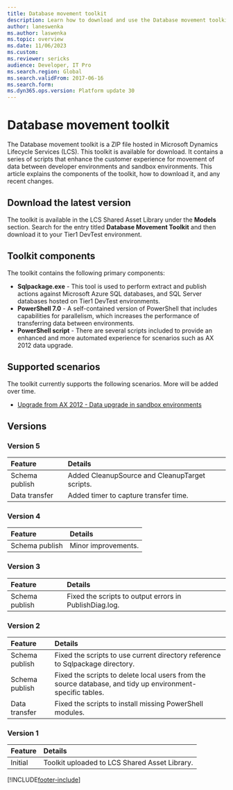```yaml
---
title: Database movement toolkit
description: Learn how to download and use the Database movement toolkit, includinig an outline of toolkit components and supported scenarios. 
author: laneswenka
ms.author: laswenka
ms.topic: overview
ms.date: 11/06/2023
ms.custom: 
ms.reviewer: sericks
audience: Developer, IT Pro
ms.search.region: Global
ms.search.validFrom: 2017-06-16
ms.search.form: 
ms.dyn365.ops.version: Platform update 30
---
```


# Database movement toolkit

The Database movement toolkit is a ZIP file hosted in Microsoft Dynamics Lifecycle Services (LCS). This toolkit is available for download. It contains a series of scripts that enhance the customer experience for movement of data between developer environments and sandbox environments. This article explains the components of the toolkit, how to download it, and any recent changes.

## Download the latest version

The toolkit is available in the LCS Shared Asset Library under the **Models** section.  Search for the entry titled **Database Movement Toolkit** and then download it to your Tier1 DevTest environment.  

## Toolkit components

The toolkit contains the following primary components:

- **Sqlpackage.exe** - This tool is used to perform extract and publish actions against Microsoft Azure SQL databases, and SQL Server databases hosted on Tier1 DevTest environments.  
- **PowerShell 7.0** - A self-contained version of PowerShell that includes capabilities for parallelism, which increases the performance of transferring data between environments.  
- **PowerShell script** - There are several scripts included to provide an enhanced and more automated experience for scenarios such as AX 2012 data upgrade.

## Supported scenarios

The toolkit currently supports the following scenarios. More will be added over time.  

* [Upgrade from AX 2012 - Data upgrade in sandbox environments](../migration-upgrade/data-upgrade-self-service.md)

## Versions

### Version 5
| Feature | Details |
| :------ | :------ |
| Schema publish | Added CleanupSource and CleanupTarget scripts.|
| Data transfer | Added timer to capture transfer time.|

### Version 4
| Feature | Details |
| :------ | :------ |
| Schema publish | Minor improvements.|

### Version 3
| Feature | Details |
| :------ | :------ |
| Schema publish | Fixed the scripts to output errors in PublishDiag.log.|

### Version 2
| Feature | Details |
| :------ | :------ |
| Schema publish | Fixed the scripts to use current directory reference to Sqlpackage directory.|
| Schema publish | Fixed the scripts to delete local users from the source database, and tidy up environment-specific tables.|
| Data transfer | Fixed the scripts to install missing PowerShell modules.|

### Version 1
| Feature | Details |
| :------ | :------ |
| Initial | Toolkit uploaded to LCS Shared Asset Library.|




[!INCLUDE[footer-include](../../../includes/footer-banner.md)]
